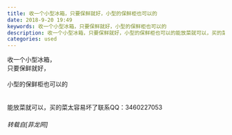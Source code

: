 ```yaml
---
title: 收一个小型冰箱，只要保鲜就好，小型的保鲜柜也可以的
date: 2018-9-20 19:49
keywords: 收一个小型冰箱，只要保鲜就好，小型的保鲜柜也可以的
description: 收一个小型冰箱，只要保鲜就好，小型的保鲜柜也可以的能放菜就可以，买的菜太容易坏了联系QQ：3460227053
categories: used
---
```

<td class="t_f" id="postmessage_1843237">

收一个小型冰箱，<br/>
只要保鲜就好，<br/>
<br/>
小型的保鲜柜也可以的<br/>
<br/>
<br/>
能放菜就可以，买的菜太容易坏了联系QQ：3460227053</td>
###### 转载自[菲龙网]